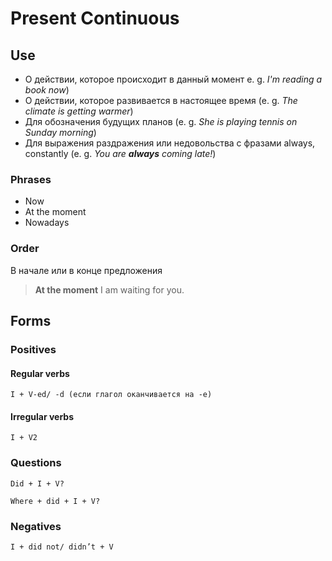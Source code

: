# Present Continuous 

## Use
* О действии, которое происходит в данный момент e. g. *I'm reading a book now*)
* О действии, которое развивается в настоящее время (e. g. *The climate is getting warmer*)
* Для обозначения будущих планов (e. g. *She is playing tennis on Sunday morning*)
* Для выражения раздражения или недовольства с фразами always, constantly (e. g. *You are __always__ coming late!*)


### Phrases
* Now
* At the moment
* Nowadays

### Order
В начале или в конце предложения
> **At the moment** I am waiting for you.

## Forms

### Positives

#### Regular verbs
    I + V-ed/ -d (если глагол оканчивается на -е)
> 

#### Irregular verbs
    I + V2
> 

### Questions
    Did + I + V?
> 

    Where + did + I + V?
> 

### Negatives
    I + did not/ didn’t + V
> 
